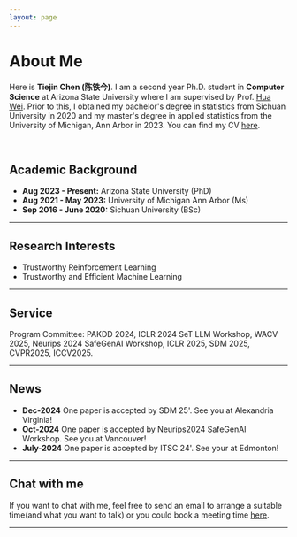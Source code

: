 ```yaml
---
layout: page
---
```


# About Me

<!-- <img src="https://tiejin1998.github.io/tiejin-bio.jpg" class="floatpic" width="360" height="480"> -->

Here is **Tiejin Chen (陈铁今)**.
I am a second year Ph.D. student in **Computer Science** at Arizona State University where I am supervised by Prof. [Hua Wei](https://www.public.asu.edu/~hwei27/). Prior to this, I obtained my bachelor's degree in statistics from Sichuan University in 2020 and my master's degree in applied statistics from the University of Michigan, Ann Arbor in 2023. You can find my CV [here](https://tiejin98.github.io/file/Tiejin_CV_022625.pdf).

<br>

## Academic Background

<!-- **<font color='red'>[Highlight]</font> I am looking for PhD to start in 2025 Fall. Contact me if you have any leads!** -->

- **Aug 2023 - Present:** Arizona State University (PhD)
- **Aug 2021 - May 2023:** University of Michigan Ann Arbor (Ms)
- **Sep 2016 - June 2020:** Sichuan University (BSc)

---

## Research Interests

- Trustworthy Reinforcement Learning
- Trustworthy and Efficient Machine Learning

---

## Service
Program Committee: PAKDD 2024, ICLR 2024 SeT LLM Workshop, WACV 2025, Neurips 2024 SafeGenAI Workshop, ICLR 2025, SDM 2025, CVPR2025, ICCV2025.

---

## News
- **Dec-2024** One paper is accepted by SDM 25'. See you at Alexandria Virginia!
- **Oct-2024** One paper is accepted by Neurips2024 SafeGenAI Workshop. See you at Vancouver!
- **July-2024** One paper is accepted by ITSC 24'. See your at Edmonton!

---


## Chat with me
If you want to chat with me, feel free to send an email to arrange a suitable time(and what you want to talk) or you could book a meeting time [here](https://calendar.app.google/wLpUmHN1ZSkkXouH8).
<br>

---

<!-- ## News and Updates

- **Aug 2023：**Exicted to .
- If you are interested in my works, please feel free to book an [[online talk with me](https://calendly.com/lancecai/meet-with-lance)]. -->
